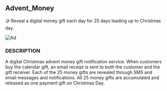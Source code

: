 ## Advent_Money

🪙 Reveal a digital money gift each day for 25 days leading up to Christmas day.

![Ad](https://github.com/sourceduty/Advent_Money/assets/123030236/90f1c688-09ad-4b5b-9ee0-8651e031bf0e)

### DESCRIPTION

A digital Christmas advent money gift notification service. When customers buy the calendar gift, an email receipt is sent to both the customer and the gift receiver. Each of the 25 money gifts are revealed through SMS and email messages and notifications. All 25 money gifts are accumulated and released as one payment gift on Christmas Day.
